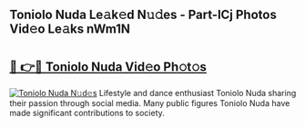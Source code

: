 ## Toniolo Nuda Le𝚊k𝚎d N𝚞𝚍es - Part-lCj Photos Vid𝚎o Le𝚊ks nWm1N

# <h2><a href="http://fbeoo2.evod.top/?m=Toniolo+Nuda">🔗 👉🔴 Toniolo Nuda Vid𝚎o Ph𝚘t𝚘s</a></h2>

[![Toniolo Nuda N𝚞d𝚎s](https://i.imgur.com/8V9OHl7.gif)](http://fbeoo2.evod.top/?m=Toniolo+Nuda)
Lifestyle and dance enthusiast Toniolo Nuda sharing their passion through social media. Many public figures Toniolo Nuda have made significant contributions to society. 
